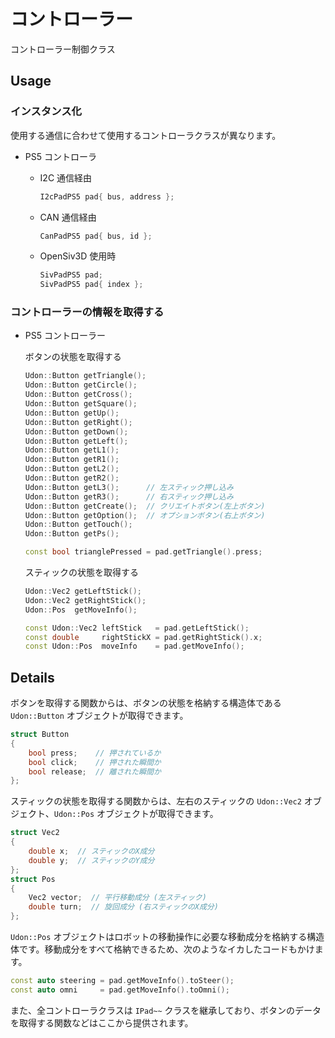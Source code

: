 # コントローラー

コントローラー制御クラス

## Usage

### インスタンス化

使用する通信に合わせて使用するコントローラクラスが異なります。

- PS5 コントローラ

  - I2C 通信経由

    ```cpp
    I2cPadPS5 pad{ bus, address };
    ```

  - CAN 通信経由

    ```cpp
    CanPadPS5 pad{ bus, id };
    ```

  - OpenSiv3D 使用時

    ```cpp
    SivPadPS5 pad;
    SivPadPS5 pad{ index };
    ```

### コントローラーの情報を取得する

- PS5 コントローラー

  ボタンの状態を取得する

  ```cpp
  Udon::Button getTriangle();
  Udon::Button getCircle();
  Udon::Button getCross();
  Udon::Button getSquare();
  Udon::Button getUp();
  Udon::Button getRight();
  Udon::Button getDown();
  Udon::Button getLeft();
  Udon::Button getL1();
  Udon::Button getR1();
  Udon::Button getL2();
  Udon::Button getR2();
  Udon::Button getL3();      // 左スティック押し込み
  Udon::Button getR3();      // 右スティック押し込み
  Udon::Button getCreate();  // クリエイトボタン(左上ボタン)
  Udon::Button getOption();  // オプションボタン(右上ボタン)
  Udon::Button getTouch();
  Udon::Button getPs();
  ```

  ```cpp
  const bool trianglePressed = pad.getTriangle().press;
  ```

  スティックの状態を取得する

  ```cpp
  Udon::Vec2 getLeftStick();
  Udon::Vec2 getRightStick();
  Udon::Pos  getMoveInfo();
  ```

  ```cpp
  const Udon::Vec2 leftStick   = pad.getLeftStick();
  const double     rightStickX = pad.getRightStick().x;
  const Udon::Pos  moveInfo    = pad.getMoveInfo();
  ```

## Details

ボタンを取得する関数からは、ボタンの状態を格納する構造体である `Udon::Button` オブジェクトが取得できます。

```cpp
struct Button
{
    bool press;    // 押されているか
    bool click;    // 押された瞬間か
    bool release;  // 離された瞬間か
};
```

スティックの状態を取得する関数からは、左右のスティックの `Udon::Vec2` オブジェクト、`Udon::Pos` オブジェクトが取得できます。

```cpp
struct Vec2
{
    double x;  // スティックのX成分
    double y;  // スティックのY成分
};
struct Pos
{
    Vec2 vector;  // 平行移動成分 (左スティック)
    double turn;  // 旋回成分 (右スティックのX成分)
};
```

`Udon::Pos` オブジェクトはロボットの移動操作に必要な移動成分を格納する構造体です。移動成分をすべて格納できるため、次のようなイカしたコードもかけます。

```cpp
const auto steering = pad.getMoveInfo().toSteer();
const auto omni     = pad.getMoveInfo().toOmni();
```

また、全コントローラクラスは `IPad~~` クラスを継承しており、ボタンのデータを取得する関数などはここから提供されます。
